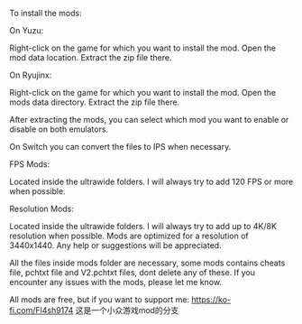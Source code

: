 To install the mods:

On Yuzu:

Right-click on the game for which you want to install the mod.
Open the mod data location.
Extract the zip file there.

On Ryujinx:

Right-click on the game for which you want to install the mod.
Open the mods data directory.
Extract the zip file there.

After extracting the mods, you can select which mod you want to enable or disable on both emulators.

On Switch you can convert the files to IPS when necessary.

FPS Mods:

Located inside the ultrawide folders.
I will always try to add 120 FPS or more when possible.

Resolution Mods:

Located inside the ultrawide folders.
I will always try to add up to 4K/8K resolution when possible.
Mods are optimized for a resolution of 3440x1440. Any help or suggestions will be appreciated.

All the files inside mods folder are necessary, some mods contains cheats file, pchtxt file and V2.pchtxt files, dont delete any of these.
If you encounter any issues with the mods, please let me know.

All mods are free, but if you want to support me: https://ko-fi.com/Fl4sh9174
这是一个小众游戏mod的分支
